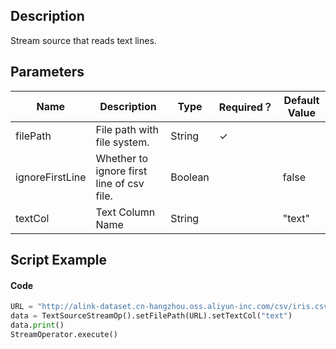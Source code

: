 ## Description
Stream source that reads text lines.

## Parameters
| Name | Description | Type | Required？ | Default Value |
| --- | --- | --- | --- | --- |
| filePath | File path with file system. | String | ✓ |  |
| ignoreFirstLine | Whether to ignore first line of csv file. | Boolean |  | false |
| textCol | Text Column Name | String |  | "text" |

## Script Example
#### Code
```python
URL = "http://alink-dataset.cn-hangzhou.oss.aliyun-inc.com/csv/iris.csv"
data = TextSourceStreamOp().setFilePath(URL).setTextCol("text")
data.print()
StreamOperator.execute()
```
